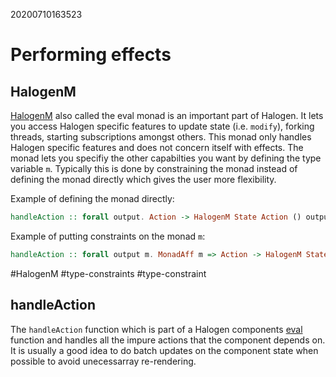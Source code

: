 20200710163523
# Performing effects

## HalogenM
[HalogenM](https://pursuit.purescript.org/search?q=HalogenM) also called the eval monad is an important part of Halogen. It lets you access Halogen specific features to update state (i.e. `modify`), forking threads, starting subscriptions amongst others. This monad only handles Halogen specific features and does not concern itself with effects. The monad lets you specifiy the other capabilties you want by defining the type variable `m`. Typically this is done by constraining the monad instead of defining the monad directly which gives the user more flexibility.

Example of defining the monad directly:
```purescript
handleAction :: forall output. Action -> HalogenM State Action () output Aff Unit
```

Example of putting constraints on the monad `m`:
```purescript
handleAction :: forall output m. MonadAff m => Action -> HalogenM State Action () output m Unit
```

#HalogenM #type-constraints #type-constraint


## handleAction

The `handleAction` function which is part of a Halogen components [eval](20200711124408) function and handles all the impure actions that the component depends on. It is usually a good idea to do batch updates on the component state when possible to avoid unecessarray re-rendering.